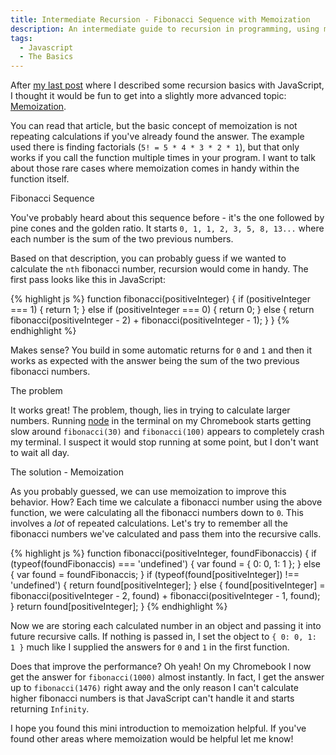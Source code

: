 ```yaml
---
title: Intermediate Recursion - Fibonacci Sequence with Memoization
description: An intermediate guide to recursion in programming, using memoization
tags:
  - Javascript
  - The Basics
---
```


<p>After <a href="/blog/recursion-basics-adding-numbers-in-an-array-with-javascript">my last post</a> where I described some recursion basics with JavaScript, I thought it would be fun to get into a slightly more advanced topic: <a href="http://en.wikipedia.org/wiki/Memoization">Memoization</a>.</p>

<p>You can read that article, but the basic concept of memoization is not repeating calculations if you've already found the answer. The example used there is finding factorials (<code>5! = 5 * 4 * 3 * 2 * 1</code>), but that only works if you call the function multiple times in your program. I want to talk about those rare cases where memoization comes in handy within the function itself.</p>
<p class="lead">Fibonacci Sequence</p>
<p>You've probably heard about this sequence before - it's the one followed by pine cones and the golden ratio. It starts <code>0, 1, 1, 2, 3, 5, 8, 13...</code> where each number is the sum of the two previous numbers.</p>
<p>Based on that description, you can probably guess if we wanted to calculate the <code>nth</code> fibonacci number, recursion would come in handy. The first pass looks like this in JavaScript:</p>
{% highlight js %}
function fibonacci(positiveInteger) {
    if (positiveInteger === 1) {
        return 1;
    } else if (positiveInteger === 0) {
        return 0;
    } else {
        return fibonacci(positiveInteger - 2) + fibonacci(positiveInteger - 1);
    }
}
{% endhighlight %}
<p>Makes sense? You build in some automatic returns for <code>0</code> and <code>1</code> and then it works as expected with the answer being the sum of the two previous fibonacci numbers.</p>
<p class="lead">The problem</p>
<p>It works great! The problem, though, lies in trying to calculate larger numbers. Running <a href="http://nodejs.org/">node</a> in the terminal on my Chromebook starts getting slow around <code>fibonacci(30)</code> and <code>fibonacci(100)</code> appears to completely crash my terminal. I suspect it would stop running at some point, but I don't want to wait all day.</p>
<p class="lead">The solution - Memoization</p>
<p>As you probably guessed, we can use memoization to improve this behavior. How? Each time we calculate a fibonacci number using the above function, we were calculating all the fibonacci numbers down to <code>0</code>. This involves a <em>lot</em> of repeated calculations. Let's try to remember all the fibonacci numbers we've calculated and pass them into the recursive calls.</p>
{% highlight js %}
function fibonacci(positiveInteger, foundFibonaccis) {
    if (typeof(foundFibonaccis) === 'undefined') {
        var found = { 0: 0, 1: 1 };
    } else {
        var found = foundFibonaccis;
    }
    if (typeof(found[positiveInteger]) !== 'undefined') {
        return found[positiveInteger];
    } else {
        found[positiveInteger] = fibonacci(positiveInteger - 2, found) + fibonacci(positiveInteger - 1, found);
    }
    return found[positiveInteger];
}
{% endhighlight %}
<p>Now we are storing each calculated number in an object and passing it into future recursive calls. If nothing is passed in, I set the object to <code>{ 0: 0, 1: 1 }</code> much like I supplied the answers for <code>0</code> and <code>1</code> in the first function.</p>
<p>Does that improve the performance? Oh yeah! On my Chromebook I now get the answer for <code>fibonacci(1000)</code> almost instantly. In fact, I get the answer up to <code>fibonacci(1476)</code> right away and the only reason I can't calculate higher fibonacci numbers is that JavaScript can't handle it and starts returning <code>Infinity</code>.</p>
<p>I hope you found this mini introduction to memoization helpful. If you've found other areas where memoization would be helpful let me know!</p>
